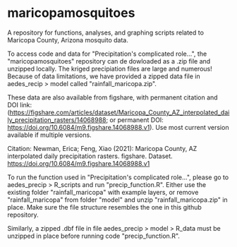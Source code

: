# maricopamosquitoes
A repository for functions, analyses, and graphing scripts related to Maricopa County, Arizona mosquito data.

To access code and data for "Precipitation's complicated role...", the "maricopamosquitoes" repository can de dowloaded as a .zip file and unzipped locally.
The kriged precipiation files are large and numerous! Because of data limitations, we have provided a zipped data file in aedes_recip > model
called "rainfall_maricopa.zip".

These data are also available from figshare, with permanent citation and DOI link:
(https://figshare.com/articles/dataset/Maricopa_County_AZ_interpolated_daily_precipitation_rasters/14068988; or 
permanent DOI: https://doi.org/10.6084/m9.figshare.14068988.v1). Use most current version available if multiple versions.

Citation: Newman, Erica; Feng, Xiao (2021): Maricopa County, AZ interpolated daily precipitation rasters. figshare. 
Dataset. https://doi.org/10.6084/m9.figshare.14068988.v1 

To run the function used in "Precipitation's complicated role...", please go to aedes_precip > R_scripts and run "precip_function.R".
Either use the existing folder "rainfall_maricopa" with example layers, or remove "rainfall_maricopa" from folder "model" and unzip "rainfall_maricopa.zip"
in place. Make sure the file structure resembles the one in this github repository.

Similarly, a zipped .dbf file in file aedes_precip > model > R_data must be unzipped in place before running code "precip_function.R". 
